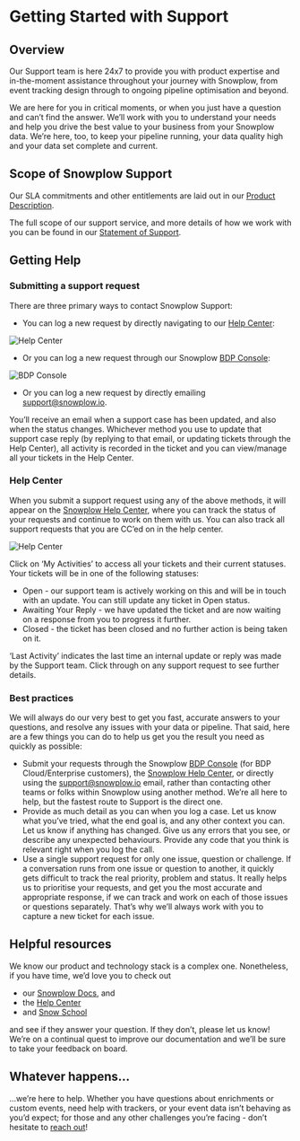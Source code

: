# Getting Started with Support

## Overview

Our Support team is here 24x7 to provide you with product expertise and in-the-moment assistance throughout your journey with Snowplow, from event tracking design through to ongoing pipeline optimisation and beyond.

We are here for you in critical moments, or when you just have a question and can’t find the answer. We’ll work with you to understand your needs and help you drive the best value to your business from your Snowplow data. We’re here, too, to keep your pipeline running, your data quality high and your data set complete and current.

## Scope of Snowplow Support

Our SLA commitments and other entitlements are laid out in our [Product Description](https://snowplow.io/snowplow-bdp-product-description/).

The full scope of our support service, and more details of how we work with you can be found in our [Statement of Support](https://docs.snowplow.io/statement-of-support).

## Getting Help

### Submitting a support request

There are three primary ways to contact Snowplow Support:

- You can log a new request by directly navigating to our [Help Center](http://support.snowplow.io/):

![Help Center](https://lh7-us.googleusercontent.com/VkG6SvIXgwJzJLLjeBYQ_qvT2bJjnKawcC0ps7AiBEf4h1H7QY2lpLi5tk5AgqWQxM6nSqNbJtFZWH-sxMfe1wm7i0rgz3gyHqrCDIlfuHOAvpQ5OIc2KzhJP6h6Qcc2fWulh945SmyZrMnRaQfeHw)

- Or you can log a new request through our Snowplow [BDP Console](https://console.snowplowanalytics.com/):

![BDP Console](https://lh7-us.googleusercontent.com/woUpEx_CAz2EMf_UKKmRBVR4EIfEfdriADcXj1beotevq91P8AIj3aG7SD6vRNW2cZsqaDsip4aUsQNIwZ7CmmkOQq1BX2KvhyNuCYCqg3W31D_BOrIeV6KFFP2rIz1RjR8j2ACU1BzRUJo_dF8UyTY)

- Or you can log a new request by directly emailing [support@snowplow.io](mailto:support@snowplow.io).

You’ll receive an email when a support case has been updated, and also when the status changes. Whichever method you use to update that support case reply (by replying to that email, or updating tickets through the Help Center), all activity is recorded in the ticket and you can view/manage all your tickets in the Help Center.

### Help Center

When you submit a support request using any of the above methods, it will appear on the [Snowplow Help Center](http://support.snowplowanalytics.com/), where you can track the status of your requests and continue to work on them with us. You can also track all support requests that you are CC’ed on in the help center.

![Help Center](https://lh7-us.googleusercontent.com/pwzYMyG5Rr0R-PjplJYSjHStglxnhAfVAdIFczseJSfGgJ7rVSXX2mj9DAHLOtvG0ZWzBmzTPNsHQ7-wBPeYPN-4v9MT5_jMEgPCUFMZqeb8tyrvhtrJDHkSnfadtQIXP_FZfY61ZMAmdro3VjZHjQ)

Click on ‘My Activities’ to access all your tickets and their current statuses. Your tickets will be in one of the following statuses:

- Open - our support team is actively working on this and will be in touch with an update. You can still update any ticket in Open status.
- Awaiting Your Reply - we have updated the ticket and are now waiting on a response from you to progress it further.
- Closed - the ticket has been closed and no further action is being taken on it.

‘Last Activity’ indicates the last time an internal update or reply was made by the Support team. Click through on any support request to see further details.

### Best practices

We will always do our very best to get you fast, accurate answers to your questions, and resolve any issues with your data or pipeline. That said, here are a few things you can do to help us get you the result you need as quickly as possible:

- Submit your requests through the Snowplow [BDP Console](https://console.snowplowanalytics.com/) (for BDP Cloud/Enterprise customers), the [Snowplow Help Center](http://support.snowplowanalytics.com/), or directly using the [support@snowplow.io](mailto:support@snowplow.io) email, rather than contacting other teams or folks within Snowplow using another method. We’re all here to help, but the fastest route to Support is the direct one.
- Provide as much detail as you can when you log a case. Let us know what you’ve tried, what the end goal is, and any other context you can. Let us know if anything has changed. Give us any errors that you see, or describe any unexpected behaviours. Provide any code that you think is relevant right when you log the call.
- Use a single support request for only one issue, question or challenge. If a conversation runs from one issue or question to another, it quickly gets difficult to track the real priority, problem and status. It really helps us to prioritise your requests, and get you the most accurate and appropriate response, if we can track and work on each of those issues or questions separately. That’s why we’ll always work with you to capture a new ticket for each issue.

## Helpful resources

We know our product and technology stack is a complex one. Nonetheless, if you have time, we’d love you to check out

- our [Snowplow Docs](https://docs.snowplowanalytics.com/), and
- the [Help Center](https://snowplow.zendesk.com/hc/en-us/)
- and [Snow School](https://support.snowplow.io/hc/en-us/categories/6652592784669-80-89-Snow-School)

and see if they answer your question. If they don’t, please let us know! We’re on a continual quest to improve our documentation and we’ll be sure to take your feedback on board.

## Whatever happens...

...we’re here to help. Whether you have questions about enrichments or custom events, need help with trackers, or your event data isn’t behaving as you’d expect; for those and any other challenges you’re facing - don’t hesitate to [reach out](#submitting-a-support-request)!
